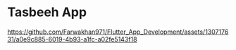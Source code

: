 # Tasbeeh App

https://github.com/Farwakhan971/Flutter_App_Development/assets/130717631/a0e9c885-6019-4b93-a1fc-a02fe5143f18


